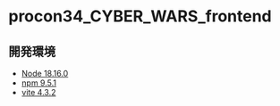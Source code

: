# procon34_CYBER_WARS_frontend

## 開発環境
- [Node 18.16.0](https://nodejs.org/)
- [npm 9.5.1](https://www.npmjs.com/)
- [vite 4.3.2](https://vitejs.dev/)
